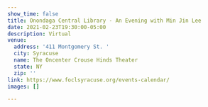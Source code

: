 ```yaml
---
show_time: false
title: Onondaga Central Library - An Evening with Min Jin Lee
date: 2021-02-23T19:30:00-05:00
description: Virtual
venue:
  address: '411 Montgomery St. '
  city: Syracuse
  name: The Oncenter Crouse Hinds Theater
  state: NY
  zip: ''
link: https://www.foclsyracuse.org/events-calendar/
images: []

---
```

